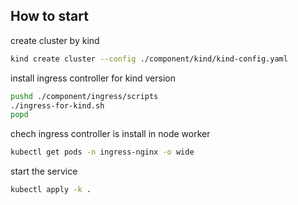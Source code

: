## How to start

create cluster by kind
```bash
kind create cluster --config ./component/kind/kind-config.yaml
```

install ingress controller for kind version
```bash
pushd ./component/ingress/scripts
./ingress-for-kind.sh
popd
```

chech ingress controller is install in node worker
```bash
kubectl get pods -n ingress-nginx -o wide
```

start the service
```bash
kubectl apply -k .
```
